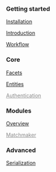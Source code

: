 
### Getting started

[Installation](installation)

[Introduction](introduction)

[Workflow](workflow)


### Core

[Facets](facets)

[Entities](entities)

[<span style="opacity: 0.5">Authentication</span>](authentication)


### Modules

[Overview](modules)

[<span style="opacity: 0.5">Matchmaker</span>](matchmaker)

<!--
[Leaderboards](leaderboards)
-->


### Advanced

<!--
[Clients & databases](clients-and-databases)
-->

[Serialization](serialization)

<!--

<hr>

### Old docs

[Old documentation!](old-documentation)

[Introduction](old-introduction)

[Unisave Local](unisave-local)

[Data Serialization](serialization)

[Cloud Overview *(deprecated)*](unisave-cloud)

[**New Cloud**<br>*(under construction)*](new-cloud)

[Cloud Connection](cloud-connection)


### Examples

[Leaderboard](example-leaderboard)

-->
